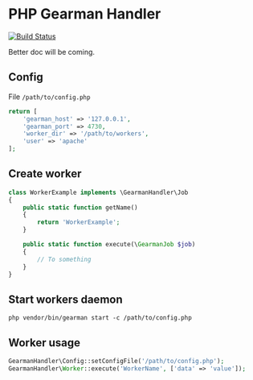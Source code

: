 PHP Gearman Handler
===================

[![Build Status](https://travis-ci.org/gavroche/php-gearman-handler.png)](https://travis-ci.org/gavroche/php-gearman-handler)

Better doc will be coming.

## Config

File ``/path/to/config.php``

```php
return [
    'gearman_host' => '127.0.0.1',
    'gearman_port' => 4730,
    'worker_dir' => '/path/to/workers',
    'user' => 'apache'
];
```

## Create worker

```php
class WorkerExample implements \GearmanHandler\Job
{
    public static function getName()
    {
        return 'WorkerExample';
    }

    public static function execute(\GearmanJob $job)
    {
        // To something
    }
}
```

## Start workers daemon

```shell
php vendor/bin/gearman start -c /path/to/config.php
```

## Worker usage

```php
GearmanHandler\Config::setConfigFile('/path/to/config.php');
GearmanHandler\Worker::execute('WorkerName', ['data' => 'value']);
```